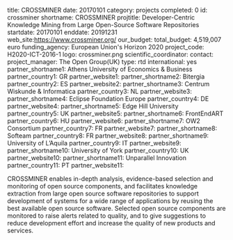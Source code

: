 title: CROSSMINER date: 20170101 category: projects completed: 0 id: crossminer shortname: CROSSMINER projtitle: Developer-Centric Knowledge Mining from Large Open-Source Software Repositories startdate: 20170101 enddate: 20191231 web_site:https://www.crossminer.org/ our_budget: total_budget: 4,519,007 euro funding_agency: European Union's Horizon 2020  project_code: H2020-ICT-2016-1 logo: crossminer.png scientific_coordinator: contact: project_manager: The Open Group(UK) type: rtd international: yes partner_shortname1: Athens University of Economics & Business partner_country1: GR partner_website1: partner_shortname2: Bitergia partner_country2: ES partner_website2:  partner_shortname3: Centrum Wiskunde & Informatica partner_country3: NL partner_website3: partner_shortname4: Eclipse Foundation Europe partner_country4: DE partner_website4: partner_shortname5: Edge Hill University partner_country5: UK partner_website5: partner_shortname6: FrontEndART partner_country6: HU partner_website6: partner_shortname7: OW2 Consortium partner_country7: FR partner_website7: partner_shortname8: Softeam partner_country8: FR partner_website8: partner_shortname9: University of L’Aquila partner_country9: IT partner_website9: partner_shortname10: University of York partner_country10: UK
partner_website10: partner_shortname11: Unparallel Innovation partner_country11: PT partner_website11:

CROSSMINER enables in-depth analysis, evidence-based selection and monitoring of
open source components, and facilitates knowledge extraction from large open
source software repositories to support development of systems for a wide range of
applications by reusing the best available open source software. Selected open source
components are monitored to raise alerts related to quality, and to give suggestions
to reduce development effort and increase the quality of new products and services.
